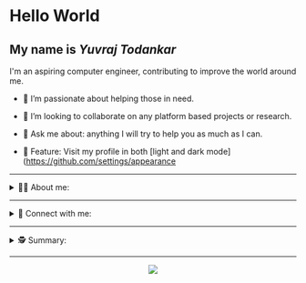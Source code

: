 # Hello World

## My name is ***Yuvraj Todankar***

I'm an aspiring computer engineer, contributing to improve the world around me.

- 🌱 I’m passionate about helping those in need.

- 👯 I’m looking to collaborate on any platform based projects or research.

- 💬 Ask me about: anything I will try to help you as much as I can.

- 🤯 Feature: Visit my profile in both [light and dark mode](https://github.com/settings/appearance

---

<div>
    <details active="true">
        <summary>👨‍💻 About me:</summary>
            <br>
<div> 
    - Technologies:
        <p><br>
            <img align="left" alt="cmulay | C++" width="22px" src="https://github.com/cmulay/about/blob/master/designs/mytech/cpp.png" />
            <img align="left" alt="cmulay | HTML5" width="22px" src="https://github.com/cmulay/about/blob/master/designs/mytech/html5.png" />
            <img align="left" alt="cmulay | CSS3" width="22px" src="https://github.com/cmulay/about/blob/master/designs/mytech/css3.png" />                      
            <img align="left" alt="cmulay | PHP" width="22px" src="https://github.com/cmulay/about/blob/master/designs/mytech/php.png" />                      
            <img align="left" alt="cmulay | JAVA" width="22px" src="https://github.com/cmulay/about/blob/master/designs/mytech/java.png" />                      
            <img align="left" alt="cmulay | JavaScript" width="22px" src="https://github.com/cmulay/about/blob/master/designs/mytech/javascript.png" />                      
            <img align="left" alt="cmulay | React" width="22px" src="https://github.com/cmulay/about/blob/master/designs/mytech/react.png" />                      
            <img align="left" alt="cmulay | Android Development" width="22px" src="https://github.com/cmulay/about/blob/master/designs/mytech/android.png" />                      
            <img align="left" alt="cmulay | Android with Kotlin" width="22px" src="https://github.com/cmulay/about/blob/master/designs/mytech/kotlin.png" />                      
            <img align="left" alt="cmulay | Flutter" width="22px" src="https://github.com/cmulay/about/blob/master/designs/mytech/flutter.png" />                                          
            <img align="left" alt="cmulay | Swift" width="22px" src="https://github.com/cmulay/about/blob/master/designs/mytech/swift.png" />                      
            <img align="left" alt="cmulay | Python" width="22px" src="https://github.com/cmulay/about/blob/master/designs/mytech/python.png" />                      
            <img align="left" alt="cmulay | MySQL" width="22px" src="https://github.com/cmulay/about/blob/master/designs/mytech/mysql.png" />                      
        </p><br>
</div>

<br>

<div> 
     - IDE's and S/W Package Managers:
            <p><br>
                <img align="left" alt="cmulay | Adobe Dreamweaver" width="22px" src="https://github.com/cmulay/about/blob/master/designs/ide_packages/dreamweaver.png" />
                <img align="left" alt="cmulay | Adobe Dreamweaver" width="22px" src="https://github.com/cmulay/about/blob/master/designs/ide_packages/intellij-idea.png" />
                <img align="left" alt="cmulay | Adobe Dreamweaver" width="22px" src="https://github.com/cmulay/about/blob/master/designs/ide_packages/netbeans.png" />
                <img align="left" alt="cmulay | Adobe Dreamweaver" width="22px" src="https://github.com/cmulay/about/blob/master/designs/ide_packages/pycharm.png" />
                <img align="left" alt="cmulay | Visual Studio Code" width="22px" src="https://github.com/cmulay/about/blob/master/designs/ide_packages/vsc.png" />
                <img align="left" alt="cmulay | Apple XCode" width="22px" src="https://github.com/cmulay/about/blob/master/designs/ide_packages/xcode.png" />
                <img align="left" alt="cmulay | Apple XCode" width="22px" src="https://github.com/cmulay/about/blob/master/designs/ide_packages/npm.png" />
                <img align="left" alt="cmulay | Apple XCode" width="22px" src="https://github.com/cmulay/about/blob/master/designs/ide_packages/homebrew.png" />
            </p><br>
</div>

<br>

<div> 
    - OS:
        <p><br>
            <img align="left" alt="cmulay | Linux" width="22px" src="https://github.com/cmulay/about/blob/master/designs/os/linux.png" />
            <img align="left" alt="cmulay | macOS" width="22px" src="https://github.com/cmulay/about/blob/master/designs/os/macos.png" />
            <img align="left" alt="cmulay | Windows" width="22px" src="https://github.com/cmulay/about/blob/master/designs/os/windows.png" />                      
        </p><br>
</div>
    </details>
</div>

---

<div>
    <details active="true">
        <summary> 🔗 Connect with me:</summary>
            <br>
            <div> 
 <div>
  - Social:
 <p>
  
  [<img align="left" alt="cmulay | Mail" width="22px" src="https://github.com/cmulay/about/blob/master/designs/socials/gmail.png" />]()

[<img align="left" alt="cmulay | Instagram" width="22px" src="https://github.com/cmulay/about/blob/master/designs/socials/instagram.png" />]()

[<img align="left" alt="cmulay | LinkedIn" width="22px" src="https://github.com/cmulay/about/blob/master/designs/socials/linkedin.png" />](https://linkedin.com/in/cmulay17)

[<img align="left" alt="cmulay | Telegram" width="22px" src="https://github.com/cmulay/about/blob/master/designs/socials/telegram.png" />](https://t.me/cmulay)

[<img align="left" alt="cmulay | Twitter" width="22px" src="https://github.com/cmulay/about/blob/master/designs/socials/twitter.png" />](https://twitter.com/cmulay17)

 </p>
</div>
            <br>
    </details>
</div>

---

 <div>
  <details active="true">
   <summary> 🕵️ Summary: </summary>
   <br>
   
   <img src="https://github.com/cmulay/about/blob/master/github-metrics.svg" alt="Metrics"/> 
   
  </details>
 </div>
 
---

<p align="center">
    <img src="https://img.shields.io/badge/THANKS%20FOR-VISITING%20❤%EF%B8%8F-informational?style=for-the-badge&logo=github"/>    
</p>
